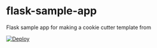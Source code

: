 # flask-sample-app
Flask sample app for making a cookie cutter template from

<a href="https://heroku.com/deploy?template=https://github.com/fangpenlin/sampleplaceholder">
  <img src="https://www.herokucdn.com/deploy/button.svg" alt="Deploy">
</a>
